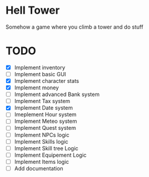 # Hell Tower

Somehow a game where you climb a tower and do stuff

# TODO 

- [x] Implement inventory
- [ ] Implement basic GUI
- [x] Implement character stats
- [x] Implement money
- [ ] Implement advanced Bank system
- [ ] Implement Tax system
- [x] Implement Date system
- [ ] Imeplement Hour system
- [ ] Implement Meteo system
- [ ] Implement Quest system
- [ ] Implement NPCs logic
- [ ] Implement Skills logic
- [ ] Implement Skill tree Logic
- [ ] Implement Equipement Logic
- [ ] Implement Items logic
- [ ] Add documentation
